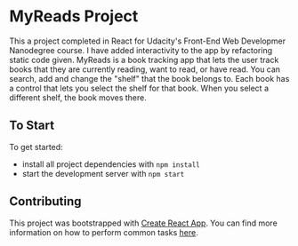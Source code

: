 # MyReads Project
This a project completed in React for Udacity's Front-End Web Developmer Nanodegree course. I have added interactivity to the app by refactoring static code given. MyReads is a book tracking app that lets the user track books that they are currently reading, want to read, or have read. You can search, add and change the "shelf" that the book belongs to. Each book has a control that lets you select the shelf for that book. When you select a different shelf, the book moves there.

## To Start
To get started:
* install all project dependencies with `npm install`
* start the development server with `npm start`


## Contributing
This project was bootstrapped with [Create React App](https://github.com/facebookincubator/create-react-app). You can find more information on how to perform common tasks [here](https://github.com/facebookincubator/create-react-app/blob/master/packages/react-scripts/template/README.md).
